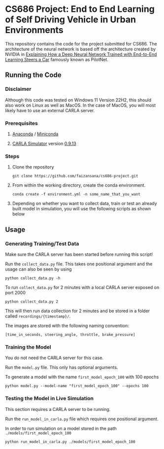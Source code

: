 # CS686 Project: End to End Learning of Self Driving Vehicle in Urban Environments

This repository contains the code for the project submitted for CS686. The architecture of the neural network is based off the architecture created by NVIDIA in [Explaining How a Deep Neural Network Trained with End-to-End Learning Steers a Car](https://arxiv.org/pdf/1704.07911.pdf) famously known as PilotNet.

## Running the Code

### Disclaimer
Although this code was tested on Windows 11 Version 22H2, this should also work on Linux as well as MacOS. In the case of MacOS, you will most likely have to use an external CARLA server.
### Prerequisites

1. [Anaconda](https://www.anaconda.com/products/distribution) / [Miniconda](https://conda.io/projects/conda/en/stable/user-guide/install/download.html)

2. [CARLA Simulator](https://carla.org/) version [0.9.13](https://github.com/carla-simulator/carla/releases/tag/0.9.13)


### Steps

1. Clone the repository

    ```
    git clone https://github.com/faizansana/cs686-project.git
    ```
2. From within the working directory, create the conda environment.

    ```
    conda create -f environment.yml -n some_name_that_you_want
    ```
3. Depending on whether you want to collect data, train or test an already built model in simulation, you will use the following scripts as shown below

## Usage

### Generating Training/Test Data

Make sure the CARLA server has been started before running this script!

Run the `collect_data.py` file. This takes one positional argument and the usage can also be seen by using

```
python collect_data.py -h
```

To run `collect_data.py` for 2 minutes with a local CARLA server exposed on port 2000

```
python collect_data.py 2
```

This will then run data collection for 2 minutes and be stored in a folder called `recordings/{timestamp}/`.

The images are stored with the following naming convention:

```
[time_in_seconds, steering_angle, throttle, brake_pressure]
```

### Training the Model

You do not need the CARLA server for this case.

Run the `model.py` file. This only has optional arguments.

To generate a model with the name `first_model_epoch_100` with 100 epochs

```
python model.py --model-name "first_model_epoch_100" --epochs 100
```

### Testing the Model in Live Simulation

This section requires a CARLA server to be running.

Run the `run_model_in_carla.py` file which requires one positional argument.

In order to run simulation on a model stored in the path `./models/first_model_epoch_100`

```
python run_model_in_carla.py ./models/first_model_epoch_100
```

